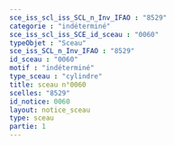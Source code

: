 ```yaml
---
sce_iss_scl_iss_SCL_n_Inv_IFAO : "8529"
categorie : "indéterminé"
sce_iss_scl_iss_SCE_id_sceau : "0060"
typeObjet : "Sceau"
sce_iss_SCL_n_Inv_IFAO : "8529"
id_sceau : "0060"
motif : "indéterminé"
type_sceau : "cylindre"
title: sceau n°0060
scelles: "8529"
id_notice: 0060
layout: notice_sceau
type: sceau
partie: 1
---
```

